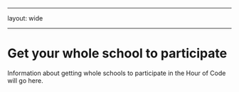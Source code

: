 * * *

layout: wide

* * *

# Get your whole school to participate

Information about getting whole schools to participate in the Hour of Code will go here.